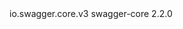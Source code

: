<dependencies>
    <dependency>
        <groupId>io.swagger.core.v3</groupId>
        <artifactId>swagger-core</artifactId>
        <version>2.2.0</version>
    </dependency>
</dependencies>